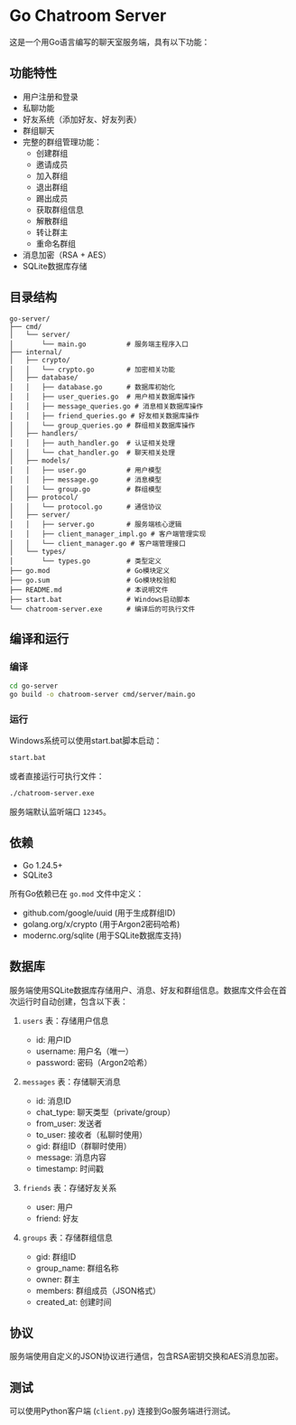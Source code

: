 # Go Chatroom Server

这是一个用Go语言编写的聊天室服务端，具有以下功能：

## 功能特性

- 用户注册和登录
- 私聊功能
- 好友系统（添加好友、好友列表）
- 群组聊天
- 完整的群组管理功能：
  - 创建群组
  - 邀请成员
  - 加入群组
  - 退出群组
  - 踢出成员
  - 获取群组信息
  - 解散群组
  - 转让群主
  - 重命名群组
- 消息加密（RSA + AES）
- SQLite数据库存储

## 目录结构

```
go-server/
├── cmd/
│   └── server/
│       └── main.go          # 服务端主程序入口
├── internal/
│   ├── crypto/
│   │   └── crypto.go        # 加密相关功能
│   ├── database/
│   │   ├── database.go      # 数据库初始化
│   │   ├── user_queries.go  # 用户相关数据库操作
│   │   ├── message_queries.go # 消息相关数据库操作
│   │   ├── friend_queries.go # 好友相关数据库操作
│   │   └── group_queries.go # 群组相关数据库操作
│   ├── handlers/
│   │   ├── auth_handler.go  # 认证相关处理
│   │   └── chat_handler.go  # 聊天相关处理
│   ├── models/
│   │   ├── user.go          # 用户模型
│   │   ├── message.go       # 消息模型
│   │   └── group.go         # 群组模型
│   ├── protocol/
│   │   └── protocol.go      # 通信协议
│   ├── server/
│   │   ├── server.go        # 服务端核心逻辑
│   │   ├── client_manager_impl.go # 客户端管理实现
│   │   └── client_manager.go # 客户端管理接口
│   └── types/
│       └── types.go         # 类型定义
├── go.mod                   # Go模块定义
├── go.sum                   # Go模块校验和
├── README.md                # 本说明文件
├── start.bat                # Windows启动脚本
└── chatroom-server.exe      # 编译后的可执行文件
```

## 编译和运行

### 编译

```bash
cd go-server
go build -o chatroom-server cmd/server/main.go
```

### 运行

Windows系统可以使用start.bat脚本启动：

```bash
start.bat
```

或者直接运行可执行文件：

```bash
./chatroom-server.exe
```

服务端默认监听端口 `12345`。

## 依赖

- Go 1.24.5+
- SQLite3

所有Go依赖已在 `go.mod` 文件中定义：

- github.com/google/uuid (用于生成群组ID)
- golang.org/x/crypto (用于Argon2密码哈希)
- modernc.org/sqlite (用于SQLite数据库支持)

## 数据库

服务端使用SQLite数据库存储用户、消息、好友和群组信息。数据库文件会在首次运行时自动创建，包含以下表：

1. `users` 表：存储用户信息
   - id: 用户ID
   - username: 用户名（唯一）
   - password: 密码（Argon2哈希）

2. `messages` 表：存储聊天消息
   - id: 消息ID
   - chat_type: 聊天类型（private/group）
   - from_user: 发送者
   - to_user: 接收者（私聊时使用）
   - gid: 群组ID（群聊时使用）
   - message: 消息内容
   - timestamp: 时间戳

3. `friends` 表：存储好友关系
   - user: 用户
   - friend: 好友

4. `groups` 表：存储群组信息
   - gid: 群组ID
   - group_name: 群组名称
   - owner: 群主
   - members: 群组成员（JSON格式）
   - created_at: 创建时间

## 协议

服务端使用自定义的JSON协议进行通信，包含RSA密钥交换和AES消息加密。

## 测试

可以使用Python客户端 (`client.py`) 连接到Go服务端进行测试。
